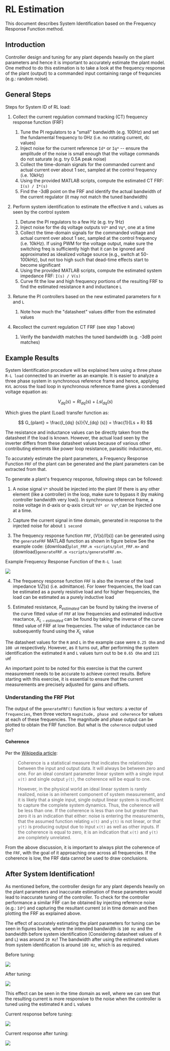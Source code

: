 # RL Estimation

This document describes System Identification based on the Frequency Response Function method.

## Introduction

Controller design and tuning for any plant depends heavily on the plant parameters and hence it is important to accurately estimate the plant model.
One method to do this estimation is to take a look at the frequency response of the plant (output) to a commanded input containing range of frequncies (e.g.: random noise).

## General Steps

Steps for System ID of RL load:

1. Collect the current regulation command tracking (CT) frequency response function (FRF)
    1. Tune the PI regulators to a "small" bandwidth (e.g. 100Hz) and set the fundamental frequency to 0Hz (i.e. no rotating current, dc values)
    2. Inject noise for the current reference `Id*`  or `Iq*`  -- ensure the amplitude of the noise is small enough that the voltage commands do not saturate (e.g. try 0.5A peak noise)
    3. Collect the time-domain signals for the commanded current and actual current over about 1 sec, sampled at the control frequency (i.e. 10kHz)
    4. Using the provided MATLAB scripts, compute the estimated CT FRF: `I(s) / I*(s)`
    5. Find the -3dB point on the FRF and identify the actual bandwidth of the current regulator (it may not match the tuned bandwidth)

2. Perform system identification to estimate the effective `R` and `L` values as seen by the control system
    1. Detune the PI regulators to a few Hz (e.g. try 1Hz)
    2. Inject noise for the dq voltage outputs `Vd*` and `Vq*`, one at a time
    3. Collect the time-domain signals for the commanded voltage and actual current over about 1 sec, sampled at the control frequency (i.e. 10kHz). If using PWM for the voltage output, make sure the switching freq is sufficiently high that it can be ignored and approximated as idealized voltage source (e.g., switch at 50-100kHz), but not too high such that dead-time effects start to become significant
    4. Using the provided MATLAB scripts, compute the estimated system impedance FRF: `I(s) / V(s)`
    5. Curve fit the low and high frequency portions of the resulting FRF to find the estimated resistance `R` and inductance `L`

3. Retune the PI controllers based on the new estimated parameters for `R` and `L`
    1. Note how much the "datasheet" values differ from the estimated values

4. Recollect the current regulation CT FRF (see step 1 above)
    1. Verify the bandwidth matches the tuned bandwidth (e.g. -3dB point matches)

## Example Results

System Identification procedure will be explained here using a three phase `R-L load` connected to an inverter as an example.
It is easier to analyze a three phase system in synchronous reference frame and hence, applying `KVL` across the load loop in synchronous reference frame gives a condensed voltage equation as:

$$
V_{dq} (s) = RI_{dq} (s)\ +\ LsI_{dq} (s)
$$

Which gives the plant (Load) transfer function as:

$$
G_{plant} = \frac{I_{dq} (s)}{V_{dq} (s)} = \frac{1}{Ls + R}
$$

The resistance and inductance values can be directly taken from the datasheet if the load is known.
However, the actual load seen by the inverter differs from these datasheet values because of various other contributing elements like power loop resistance, parasitic inductance, etc.

To accurately estimate the plant parameters, a Frequency Response Function `FRF` of the plant can be generated and the plant parameters can be extracted from that.

To generate a plant's frequency response, following steps can be followed:

1. A noise signal `V*` should be injected into the plant (If there is any other
element (like a controller) in the loop, make sure to bypass it (by making controller bandwidth very low)). In synchronous reference
frame, a noise voltage in d-axis or q-axis circuit `Vd* or Vq*`,can be injected one at a time.

2. Capture the current signal in time domain, generated in response to the injected noise for about `1 second`

3. The frequency response function `FRF`, $(V(s)/I(s))$ can be generated using the `generateFRF` MATLAB function as shown in figure below
See the example code: {download}`plot_FRF.m <scripts/plot_FRF.m>` and {download}`generateFRF.m <scripts/generateFRF.m>`.

Example Frequency Response Function of the `R-L load`:

![](images/FRF_RL.jpg)

4. The frequency response function `FRF` is also the inverse of the load impedance $1/Z(s)$ (i.e. admittance). For lower frequencies, the load can be 
estimated as a purely resistive load and for higher frequencies, the load can be estimated as a purely inductive load

5. Estimated resistance, $R_{estimated}$ can be found by taking the inverse of the curve fitted value of `FRF` at low frequencies and 
estimated inductive reactance, $X_{L-estimated}$ can be found by taking the inverse of the curve fitted value of FRF at low frequencies.
The value of inductance can be subsequently found using the $X_L$ value
 

The datasheet values for the `R` and `L` in the example case were `0.25 Ohm` and `100 uH` respectively. However, as it turns out, after performing 
the system identification the estimated `R` and `L` values turn out to be `0.65 Ohm` and `121 uH`!

An important point to be noted for this exercise is that the current measurement needs to be accurate to achieve correct results. Before starting with 
this exercise, it is essential to ensure that the current measurements are precisely adjusted for gains and offsets.

### Understanding the FRF Plot

The output of the `generateFRF()` function is four vectors: a vector of `frequencies`, then three vectors `magnitude, phase and coherence` 
for values at each of these frequencies. The magnitude and phase output can be plotted to obtain the FRF function. 
But what is the `coherence` output used for?

#### Coherence

Per the [Wikipedia article](https://en.wikipedia.org/wiki/Coherence_(signal_processing)):

> Coherence is a statistical measure that indicates the relationship between the input and output data. It will always be between zero and one. 
For an ideal constant parameter linear system with a single input `x(t)` and single output `y(t)`, the coherence will be equal to one.
>
> However, in the physical world an ideal linear system is rarely realized, noise is an inherent component of system measurement, and it is 
likely that a single input, single output linear system is insufficient to capture the complete system dynamics. Thus, the coherence will 
be less than one. If the coherence is less than one but greater than zero it is an indication that either: noise is entering the measurements, 
that the assumed function relating `x(t)` and `y(t)` is not linear, or that `y(t)` is producing output due to input `x(t)` as well as other inputs. 
If the coherence is equal to zero, it is an indication that `x(t)` and `y(t)` are completely unrelated.

From the above discussion, it is important to always plot the coherence of the `FRF`, with the goal of it approaching one across all frequencies. 
If the coherence is low, the FRF data cannot be used to draw conclusions.

## After System Identification!

As mentioned before, the controller design for any plant depends heavily on the plant parameters and inaccurate estimation of these 
parameters would lead to inaccurate tuning of the controller. To check for the controller performance a similar FRF can be obtained 
by injecting reference noise (e.g.: `Id*`) and capturing the resultant current `Id` in time domain and then plotting the FRF as explained 
above. 

The effect of accurately estimating the plant parameters for tuning can 
be seen in figures below, where the intended bandwidth is `100 Hz` and the bandwidth before system identification (Considering datasheet 
values of `R` and `L`) was around `20 Hz`! The bandwidth after using the estimated values from system identification is around `100 Hz`, which is as required.

Before tuning:

![](images/FRF_Cont_B.png)

After tuning:

![](images/FRF_Cont_A.png)

This effect can be seen in the time domain as well, where we can see that the resulting current is more responsive to the noise when the controller is tuned using the estimated `R` and `L` values

Current response before tuning:

![](images/IdrespB.png)

Current response after tuning:

![](images/IdrespA.png)


